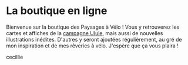 # La boutique en ligne

Bienvenue sur la boutique des Paysages à Vélo ! Vous y retrouverez les cartes et affiches de la [campagne Ulule](https://fr.ulule.com/paysages-a-velo/), mais aussi de nouvelles illustrations inédites. D'autres y seront ajoutées régulièrement, au gré de mon inspiration et de mes rêveries à vélo. J'espère que ça vous plaira !

cecillie
